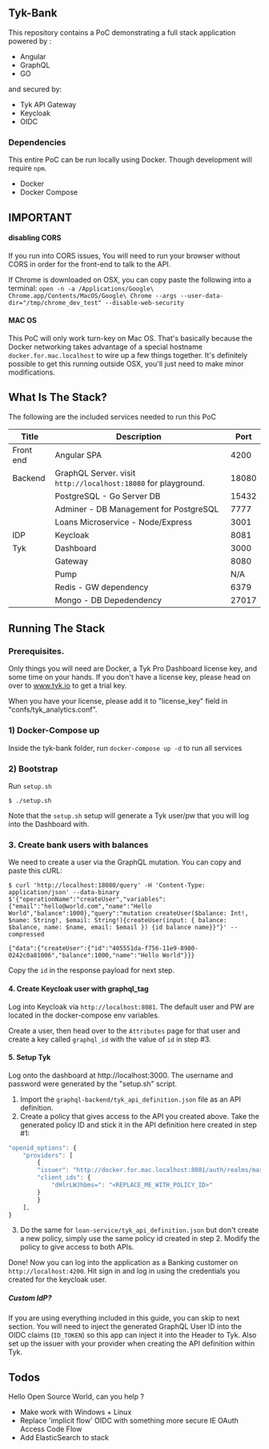 ## Tyk-Bank

This repository contains a PoC demonstrating a full stack application powered by :

- Angular
- GraphQL
- GO

and secured by:

- Tyk API Gateway
- Keycloak
- OIDC

### Dependencies

This entire PoC can be run locally using Docker. Though development will require `npm`.

- Docker
- Docker Compose

## IMPORTANT

#### disabling CORS

If you run into CORS issues, You will need to run your browser without CORS in order for the front-end to talk to the API.

If Chrome is downloaded on OSX, you can copy paste the following into a terminal:
`open -n -a /Applications/Google\ Chrome.app/Contents/MacOS/Google\ Chrome --args --user-data-dir="/tmp/chrome_dev_test" --disable-web-security`

#### MAC OS

This PoC will only work turn-key on Mac OS. That's basically because the Docker networking takes advantage of a special hostname `docker.for.mac.localhost` to wire up a few things together. It's definitely possible to get this running outside OSX, you'll just need to make minor modifications.

## What Is The Stack?

The following are the included services needed to run this PoC

| Title     | Description                                                    | Port  |
| --------- | -------------------------------------------------------------- | ----- |
| Front end | Angular SPA                                                    | 4200  |
| Backend   | GraphQL Server. visit `http://localhost:18080` for playground. | 18080 |
|           | PostgreSQL - Go Server DB                                      | 15432 |
|           | Adminer - DB Management for PostgreSQL                         | 7777  |
|           | Loans Microservice - Node/Express                              | 3001  |
| IDP       | Keycloak                                                       | 8081  |
| Tyk       | Dashboard                                                      | 3000  |
|           | Gateway                                                        | 8080  |
|           | Pump                                                           | N/A   |
|           | Redis - GW dependency                                          | 6379  |
|           | Mongo - DB Depedendency                                        | 27017 |

## Running The Stack

### Prerequisites.

Only things you will need are Docker, a Tyk Pro Dashboard license key, and some time on your hands.
If you don't have a license key, please head on over to www.tyk.io to get a trial key.

When you have your license, please add it to "license_key" field in "confs/tyk_analytics.conf".

### 1) Docker-Compose up

Inside the tyk-bank folder, run `docker-compose up -d` to run all services

### 2) Bootstrap

Run `setup.sh`

```
$ ./setup.sh
```

Note that the `setup.sh` setup will generate a Tyk user/pw that you will log into the Dashboard with.

### 3. Create bank users with balances

We need to create a user via the GraphQL mutation.
You can copy and paste this cURL:

```
$ curl 'http://localhost:18080/query' -H 'Content-Type: application/json' --data-binary $'{"operationName":"createUser","variables":{"email":"hello@world.com","name":"Hello World","balance":1000},"query":"mutation createUser($balance: Int!, $name: String!, $email: String!){createUser(input: { balance: $balance, name: $name, email: $email }) {id balance name}}"}' --compressed

{"data":{"createUser":{"id":"405551da-f756-11e9-8980-0242c0a81006","balance":1000,"name":"Hello World"}}}
```

Copy the `id` in the response payload for next step.

#### 4. Create Keycloak user with graphql_tag

Log into Keycloak via `http://localhost:8081`. The default user and PW are located in the docker-compose env variables.

Create a user, then head over to the `Attributes` page for that user and create a key called `graphql_id` with the value of `id` in step #3.

#### 5. Setup Tyk

Log onto the dashboard at http://localhost:3000. The username and password were generated by the "setup.sh" script.

1. Import the `graphql-backend/tyk_api_definition.json` file as an API definition.
2. Create a policy that gives access to the API you created above. Take the generated policy ID and stick it in the API definition here created in step #1:

```Javascript
"openid_options": {
    "providers": [
        {
        "issuer": "http://docker.for.mac.localhost:8081/auth/realms/master",
        "client_ids": {
            "dHlrLWJhbms=": "<REPLACE_ME_WITH_POLICY_ID>"
        }
        }
    ],
}
```

3. Do the same for `loan-service/tyk_api_definition.json` but don't create a new policy, simply use the same policy id created in step 2. Modify the policy to give access to both APIs.

Done! Now you can log into the application as a Banking customer on `http://localhost:4200`. Hit sign in and log in using the credentials you created for the keycloak user.

##### Custom IdP?

If you are using everything included in this guide, you can skip to next section.
You will need to inject the generated GraphQL User ID into the OIDC claims (`ID_TOKEN`) so this app can inject it into the Header to Tyk. Also set up the issuer with your provider when creating the API definition within Tyk.

## Todos

Hello Open Source World, can you help ?

- Make work with Windows + Linux
- Replace 'implicit flow' OIDC with something more secure IE OAuth Access Code Flow
- Add ElasticSearch to stack
